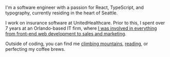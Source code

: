 I'm a software engineer with a passion for React, TypeScript, and typography, currently residing in the heart of&nbsp;Seattle.

I work on insurance software at UnitedHealthcare. Prior to this, I spent over 7 years at an Orlando-based IT firm, where [I was involved in everything from front-end web development to sales and&nbsp;marketing](https://read.cv/johneatmon/npsVXnwnPLc03Cfs6863).

Outside of coding, you can find me [climbing mountains](https://www.wta.org/@@backpacks/scrnm-jmaeat), [reading](https://literal.club/johneatmon), or perfecting my coffee&nbsp;brews.
